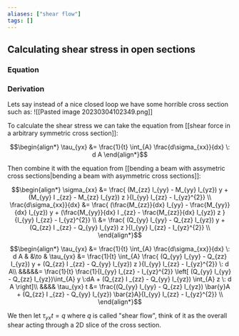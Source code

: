 ```yaml
---
aliases: ["shear flow"]
tags: []
---
```


## Calculating shear stress in open sections

### Equation


### Derivation

Lets say instead of a nice closed loop we have some horrible cross section such as:
![[Pasted image 20230304102349.png]]

To calculate the shear stress we can take the equation from [[shear force in a arbitrary symmetric cross section]]:

$$\begin{align*}
\tau_{yx} &=  \frac{1}{t} \int_{A} \frac{d\sigma_{xx}}{dx} \: d A
\end{align*}$$

Then combine it with the equation from [[bending a beam with assymetric cross sections|bending a beam with asymmetric cross sections]]:

$$\begin{align*}
\sigma_{xx}  &= \frac{ (M_{zz} I_{yy} - M_{yy} I_{yz}) y  + (M_{yy} I _{zz} - M_{zz} I_{yz}) z }{I_{yy} I_{zz} - I_{yz}^{2}} \\
\frac{d\sigma_{xx}}{dx}  &= \frac{ (\frac{M_{zz}}{dx} I_{yy} - \frac{M_{yy}}{dx} I_{yz}) y  + (\frac{M_{yy}}{dx} I _{zz} - \frac{M_{zz}}{dx} I_{yz}) z }{I_{yy} I_{zz} - I_{yz}^{2}} \\
  &= \frac{ (Q_{yy} I_{yy} - Q_{zz} I_{yz}) y  + (Q_{zz} I _{zz} - Q_{yy} I_{yz}) z }{I_{yy} I_{zz} - I_{yz}^{2}} \\
\end{align*}$$

$$\begin{align*}
\tau_{yx} &=  \frac{1}{t} \int_{A} \frac{d\sigma_{xx}}{dx} \: d A & &\to & \tau_{yx} &=  \frac{1}{t} \int_{A} \frac{ (Q_{yy} I_{yy} - Q_{zz} I_{yz}) y  + (Q_{zz} I _{zz} - Q_{yy} I_{yz}) z }{I_{yy} I_{zz} - I_{yz}^{2}} \: d A\\
&&&&&=  \frac{1}{t} \frac{1}{I_{yy} I_{zz} - I_{yz}^{2}} \left[ (Q_{yy} I_{yy} - Q_{zz} I_{yz})\int_{A}  y \:dA + (Q_{zz} I _{zz} - Q_{yy} I_{yz}) \int_{A}  z  \: d A \right]\\
&&&& \tau_{yx}  t &=   \frac{(Q_{yy} I_{yy} - Q_{zz} I_{yz}) \bar{y}A + (Q_{zz} I _{zz} - Q_{yy} I_{yz}) \bar{z}A}{I_{yy} I_{zz} - I_{yz}^{2}}  \\
\end{align*}$$

We then let $\tau_{yx}  t=q$ where $q$ is called "shear flow", think of it as the overall shear acting through a 2D slice of the cross section.
